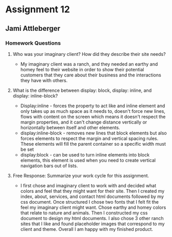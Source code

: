 # Assignment 12
## Jami Attleberger
### Homework Questions

1. Who was your imaginary client? How did they describe their site needs?
    - My imaginary client was a ranch, and they needed an earthy and homey feel to their website in order to
      show their potential customers that they care about their business and the interactions they have with others.

2. What is the difference between display: block, display: inline, and display: inline-block?
    - Display:inline - forces the property to act like and inline element and only takes up as much space as it needs to, doesn't force new lines, flows with content on the screen which means it doesn't respect the margin properties, and it can't change distance vertically or horizontally between itself and other elements.
    - display:inline-block - removes new lines that block elements but also forces elements to respect the margin and vertical spacing rules. These elements will fill the parent container so a specific width must be set
    - display:block - can be used to turn inline elements into block elements, this element is used when you need to create vertical navigation bars out of lists.

3. Free Response: Summarize your work cycle for this assignment.
    - I first chose and imaginary client to work with and decided what colors and feel that they might want for their site.
      Then I created my index, about, services, and contact html documents followed by my css document. Once structured I chose two fonts that I felt fit the feel my imaginary client might want. Chose earthy and homey colors that relate to nature and animals. Then I constructed my css document to design my html documents. I also chose 3 other ranch sites that I like and found placeholder images that correspond to my client and theme. Overall I am happy with my finished product.
